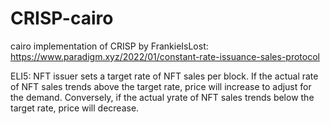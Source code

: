 # CRISP-cairo
cairo implementation of CRISP by FrankieIsLost: https://www.paradigm.xyz/2022/01/constant-rate-issuance-sales-protocol

ELI5: NFT issuer sets a target rate of NFT sales per block. If the actual rate of NFT sales trends above the target rate, price will increase to adjust for the demand. Conversely, if the actual yrate of NFT sales trends below the target rate, price will decrease. 

